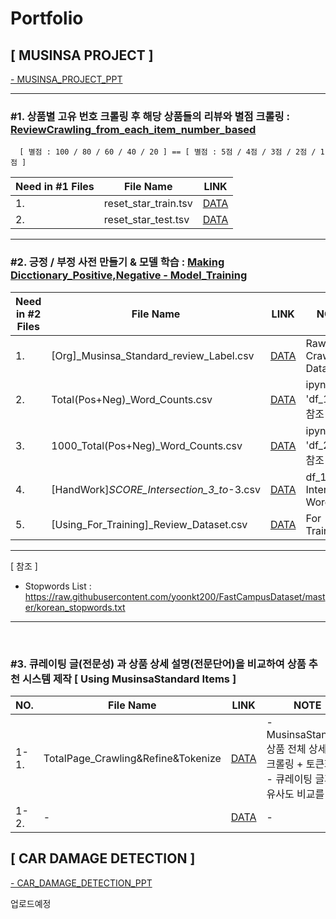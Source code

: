 # Portfolio

## [ MUSINSA PROJECT ] 
[- MUSINSA_PROJECT_PPT](https://github.com/GUUNNIA/Portfolio/blob/main/MUSINSA/MUSINSA_PROJECT_PDF.pdf)

<hr>

#### <h3>#1. 상품별 고유 번호 크롤링 후 해당 상품들의 리뷰와 별점 크롤링  : [ReviewCrawling_from_each_item_number_based](https://github.com/GUUNNIA/Portfolio/blob/main/MUSINSA/ReviewCrawling_from_each_item_number_based.ipynb)</h3>
      [ 별점 : 100 / 80 / 60 / 40 / 20 ] == [ 별점 : 5점 / 4점 / 3점 / 2점 / 1점 ]
      
| Need in #1 Files| File Name | LINK |
|-----------------|-----------|------|
|1.|reset_star_train.tsv| [DATA](https://github.com/GUUNNIA/Portfolio/blob/main/MUSINSA/Example_Data_File/reset_star_train.tsv) |
|2.|reset_star_test.tsv| [DATA](https://github.com/GUUNNIA/Portfolio/blob/main/MUSINSA/Example_Data_File/reset_star_test.tsv) |

<hr>

#### <h3>#2. 긍정 / 부정 사전 만들기 & 모델 학습 : [Making Dicctionary_Positive,Negative - Model_Training](https://github.com/GUUNNIA/Portfolio/blob/main/MUSINSA/Making_Dicctionary_Positive%2CNegative_Model_Training.ipynb)</h3>


| Need in #2 Files| File Name | LINK | NOTES |
|-----------------|-----------|------|-------|
|1.|[Org]_Musinsa_Standard_review_Label.csv| [DATA](https://github.com/GUUNNIA/Portfolio/blob/main/MUSINSA/Example_Data_File/%5BOrg%5D_Musinsa_Standard_review_Label.csv) | Raw Crawling Data |
|2.|Total(Pos+Neg)_Word_Counts.csv| [DATA](https://github.com/GUUNNIA/Portfolio/blob/main/MUSINSA/Example_Data_File/Total(Pos%2BNeg)_Word_Counts.csv) | ipynb file 'df_1' 내용 참조 |
|3.|1000_Total(Pos+Neg)_Word_Counts.csv| [DATA](https://github.com/GUUNNIA/Portfolio/blob/main/MUSINSA/Example_Data_File/1000_Total(Pos%2BNeg)_Word_Counts.csv) | ipynb file 'df_2' 내용 참조 |
|4.|[HandWork]_SCORE_Intersection_3_to_-3.csv| [DATA](https://github.com/GUUNNIA/Portfolio/blob/main/MUSINSA/Example_Data_File/%5BHandWork%5D_SCORE_Intersection_3_to_-3.csv) | df_1,df_2 Intersection Words |
|5.|[Using_For_Training]_Review_Dataset.csv| [DATA](https://github.com/GUUNNIA/Portfolio/blob/main/MUSINSA/Example_Data_File/%5BUsing_For_Training%5D_Review_Dataset.csv) | For Training |


<hr>

[ 참조 ]
- Stopwords List : https://raw.githubusercontent.com/yoonkt200/FastCampusDataset/master/korean_stopwords.txt

<hr>
<br>

#### <h3>#3. 큐레이팅 글(전문성) 과 상품 상세 설명(전문단어)을 비교하여 상품 추천 시스템 제작 [ Using MusinsaStandard Items ]</h3>

| NO.| File Name | LINK | NOTE |
|-----------------|-----------|------|------|
|1-1.| TotalPage_Crawling&Refine&Tokenize | [DATA](https://github.com/GUUNNIA/Portfolio/blob/main/MUSINSA/1-1.TotalPage_Crawling%26Refine%26Tokenize.ipynb) | - MusinsaStandard 상품 전체 상세설명 크롤링 + 토큰화. <br> - 큐레이팅 글과의 유사도 비교를 위함. |
|1-2.| - | [DATA](https://) | - |

## [ CAR DAMAGE DETECTION ]



[- CAR_DAMAGE_DETECTION_PPT](https://github.com/GUUNNIA/Portfolio/blob/main/CAR_DAMAGE_DETECTION/car%20damage.pdf)

업로드예정

